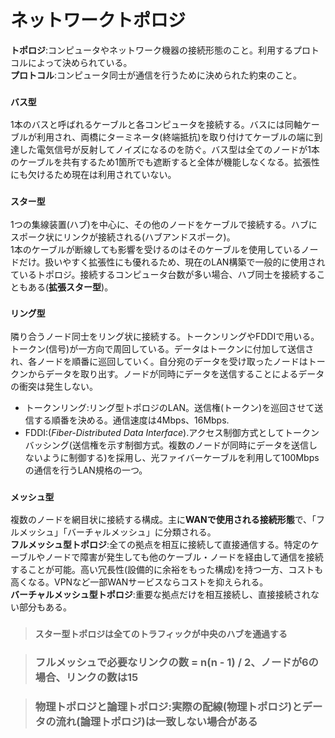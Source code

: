 # ネットワークトポロジ

**トポロジ**:コンピュータやネットワーク機器の接続形態のこと。利用するプロトコルによって決められている。  
**プロトコル**:コンピュータ同士が通信を行うために決められた約束のこと。

### **`バス型`**
1本のバスと呼ばれるケーブルと各コンピュータを接続する。バスには同軸ケーブルが利用され、両橋にターミネータ(終端抵抗)を取り付けてケーブルの端に到達した電気信号が反射してノイズになるのを防ぐ。バス型は全てのノードが1本のケーブルを共有するため1箇所でも遮断すると全体が機能しなくなる。拡張性にも欠けるため現在は利用されていない。

### **`スター型`**
1つの集線装置(ハブ)を中心に、その他のノードをケーブルで接続する。ハブにスポーク状にリンクが接続される(ハブアンドスポーク)。  
1本のケーブルが断線しても影響を受けるのはそのケーブルを使用しているノードだけ。扱いやすく拡張性にも優れるため、現在のLAN構築で一般的に使用されているトポロジ。接続するコンピュータ台数が多い場合、ハブ同士を接続することもある(**拡張スター型**)。

### **`リング型`**
隣り合うノード同士をリング状に接続する。トークンリングやFDDIで用いる。トークン(信号)が一方向で周回している。データはトークンに付加して送信され、各ノードを順番に巡回していく。自分宛のデータを受け取ったノードはトークンからデータを取り出す。ノードが同時にデータを送信することによるデータの衝突は発生しない。  
- トークンリング:リング型トポロジのLAN。送信権(トークン)を巡回させて送信する順番を決める。通信速度は4Mbps、16Mbps.  
- FDDI:(*Fiber-Distributed Data Interface*).アクセス制御方式としてトークンバッシング(送信権を示す制御方式。複数のノードが同時にデータを送信しないように制御する)を採用し、光ファイバーケーブルを利用して100Mbpsの通信を行うLAN規格の一つ。

### **`メッシュ型`**
複数のノードを網目状に接続する構成。主に**WANで使用される接続形態**で、「フルメッシュ」「バーチャルメッシュ」に分類される。  
**フルメッシュ型トポロジ**:全ての拠点を相互に接続して直接通信する。特定のケーブルやノードで障害が発生しても他のケーブル・ノードを経由して通信を接続することが可能。高い冗長性(設備的に余裕をもった構成)を持つ一方、コストも高くなる。VPNなど一部WANサービスならコストを抑えられる。  
**バーチャルメッシュ型トポロジ**:重要な拠点だけを相互接続し、直接接続されない部分もある。

> ### `スター型トポロジは全てのトラフィックが中央のハブを通過する`

> ### フルメッシュで必要なリンクの数 = n(n - 1) / 2、ノードが6の場合、リンクの数は15

> ### 物理トポロジと論理トポロジ:実際の配線(物理トポロジ)とデータの流れ(論理トポロジ)は一致しない場合がある
